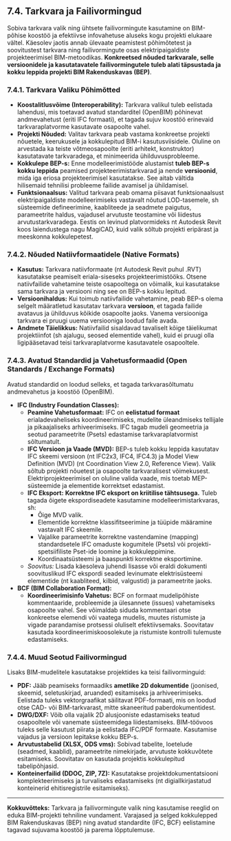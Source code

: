 


## 7.4. Tarkvara ja Failivormingud

Sobiva tarkvara valik ning ühtsete failivormingute kasutamine on BIM-põhise koostöö ja efektiivse infovahetuse aluseks kogu projekti elukaare vältel. Käesolev jaotis annab ülevaate peamistest põhimõtetest ja soovitustest tarkvara ning failivormingute osas elektripaigaldiste projekteerimisel BIM-metoodikas. **Konkreetsed nõuded tarkvarale, selle versioonidele ja kasutatavatele failivormingutele tuleb alati täpsustada ja kokku leppida projekti BIM Rakenduskavas (BEP)**.

### 7.4.1. Tarkvara Valiku Põhimõtted

* **Koostalitlusvõime (Interoperability):** Tarkvara valikul tuleb eelistada lahendusi, mis toetavad avatud standarditel (OpenBIM) põhinevat andmevahetust (eriti IFC formaati), et tagada sujuv koostöö erinevaid tarkvaraplatvorme kasutavate osapoolte vahel.
* **Projekti Nõuded:** Valitav tarkvara peab vastama konkreetse projekti nõuetele, keerukusele ja kokkulepitud BIM-i kasutusviisidele. Oluline on arvestada ka teiste võtmeosapoolte (eriti arhitekt, konstruktor) kasutatavate tarkvaradega, et minimeerida ühilduvusprobleeme.
* **Kokkulepe BEP-s:** Enne modelleerimistööde alustamist **tuleb BEP-s kokku leppida** peamised projekteerimistarkvarad ja nende **versioonid**, mida iga eriosa projekteerimisel kasutatakse. See aitab vältida hilisemaid tehnilisi probleeme failide avamisel ja ühildamisel.
* **Funktsionaalsus:** Valitud tarkvara peab omama piisavat funktsionaalsust elektripaigaldiste modelleerimiseks vastavalt nõutud LOD-tasemele, sh süsteemide defineerimine, kaabliteede ja seadmete paigutus, parameetrite haldus, vajadusel arvutuste teostamine või liidestus arvutustarkvaradega. Eestis on levinud platvormideks nt Autodesk Revit koos laiendustega nagu MagiCAD, kuid valik sõltub projekti eripärast ja meeskonna kokkulepetest.

### 7.4.2. Nõuded Natiivformaatidele (Native Formats)

* **Kasutus:** Tarkvara natiivformaate (nt Autodesk Revit puhul .RVT) kasutatakse peamiselt eriala-siseseks projekteerimistööks. Otsene natiivfailide vahetamine teiste osapooltega on võimalik, kui kasutatakse sama tarkvara ja versiooni ning see on BEP-s kokku lepitud.
* **Versioonihaldus:** Kui toimub natiivfailide vahetamine, peab BEP-s olema selgelt määratletud kasutatav tarkvara **versioon**, et tagada failide avatavus ja ühilduvus kõikide osapoolte jaoks. Vanema versiooniga tarkvara ei pruugi uuema versiooniga loodud faile avada.
* **Andmete Täielikkus:** Natiivfailid sisaldavad tavaliselt kõige täielikumat projektiinfot (sh ajalugu, seosed elementide vahel), kuid ei pruugi olla ligipääsetavad teisi tarkvaraplatvorme kasutavatele osapooltele.

### 7.4.3. Avatud Standardid ja Vahetusformaadid (Open Standards / Exchange Formats)

Avatud standardid on loodud selleks, et tagada tarkvarasõltumatu andmevahetus ja koostöö (OpenBIM).

* **IFC (Industry Foundation Classes):**
    * **Peamine Vahetusformaat:** IFC on **eelistatud formaat** erialadevaheliseks koordineerimiseks, mudelite üleandmiseks tellijale ja pikaajaliseks arhiveerimiseks. IFC tagab mudeli geomeetria ja seotud parameetrite (Psets) edastamise tarkvaraplatvormist sõltumatult.
    * **IFC Versioon ja Vaade (MVD):** BEP-s tuleb kokku leppida kasutatav IFC skeemi versioon (nt IFC2x3, IFC4, IFC4.3) ja Model View Definition (MVD) (nt Coordination View 2.0, Reference View). Valik sõltub projekti nõuetest ja osapoolte tarkvaralisest võimekusest. Elektriprojekteerimisel on oluline valida vaade, mis toetab MEP-süsteemide ja elementide korrektset edastamist.
    * **IFC Eksport:** **Korrektne IFC eksport on kriitilise tähtsusega.** Tuleb tagada õigete ekspordiseadete kasutamine modelleerimistarkvaras, sh:
        * Õige MVD valik.
        * Elementide korrektne klassifitseerimine ja tüüpide määramine vastavalt IFC skeemile.
        * Vajalike parameetrite korrektne vastendamine (mapping) standardsetele IFC omaduste kogumitele (Psets) või projekti-spetsiifiliste Pset-ide loomine ja kokkuleppimine.
        * Koordinaatsüsteemi ja baaspunkti korrektne eksportimine.
    * *Soovitus:* Lisada käesoleva juhendi lisasse või eraldi dokumenti soovituslikud IFC ekspordi seaded levinumate elektrisüsteemi elementide (nt kaabliteed, kilbid, valgustid) ja parameetrite jaoks.
* **BCF (BIM Collaboration Format):**
    * **Koordineerimisinfo Vahetus:** BCF on formaat mudelipõhiste kommentaaride, probleemide ja ülesannete (issues) vahetamiseks osapoolte vahel. See võimaldab siduda kommentaari otse konkreetse elemendi või vaatega mudelis, muutes ristumiste ja vigade parandamise protsessi oluliselt efektiivsemaks. Soovitatav kasutada koordineerimiskoosolekute ja ristumiste kontrolli tulemuste edastamiseks.

### 7.4.4. Muud Seotud Failivormingud

Lisaks BIM-mudelitele kasutatakse projektides ka teisi failivorminguid:

* **PDF:** Jääb peamiseks formaadiks **ametlike 2D dokumentide** (joonised, skeemid, seletuskirjad, aruanded) esitamiseks ja arhiveerimiseks. Eelistada tuleks vektorgraafikat säilitavat PDF-formaati, mis on loodud otse CAD- või BIM-tarkvarast, mitte skaneeritud paberdokumentidest.
* **DWG/DXF:** Võib olla vajalik 2D alusjooniste edastamiseks teatud osapooltele või vanemate süsteemidega liidestamiseks. BIM-töövoos tuleks selle kasutust piirata ja eelistada IFC/PDF formaate. Kasutamise vajadus ja versioon lepitakse kokku BEP-s.
* **Arvutustabelid (XLSX, ODS vms):** Sobivad tabelite, loetelude (seadmed, kaablid), parameetrite nimekirjade, arvutuste kokkuvõtete esitamiseks. Soovitatav on kasutada projektis kokkulepitud tabelipõhjasid.
* **Konteinerfailid (DDOC, ZIP, 7Z):** Kasutatakse projektdokumentatsiooni komplekteerimiseks ja turvaliseks edastamiseks (nt digiallkirjastatud konteinerid ehitisregistrile esitamiseks).

---
**Kokkuvõtteks:** Tarkvara ja failivormingute valik ning kasutamise reeglid on eduka BIM-projekti tehniline vundament. Varajased ja selged kokkulepped BIM Rakenduskavas (BEP) ning avatud standardite (IFC, BCF) eelistamine tagavad sujuvama koostöö ja parema lõpptulemuse.